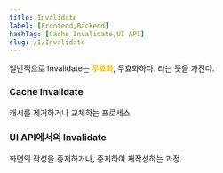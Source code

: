 ```yaml
---
title: Invalidate
label: [Frontend,Backend]
hashTag: [Cache Invalidate,UI API]
slug: /I/Invalidate
---
```

일반적으로 Invalidate는 <span style="color:#FFBF00; font-weight:bold;">무효화</span>, 무효화하다. 라는 뜻을 가진다.

<h3>Cache Invalidate</h3>

캐시를 제거하거나 교체하는 프로세스

<h3> UI API에서의 Invalidate</h3>

화면의 작성을 중지하거나, 중지하여 재작성하는 과정.
